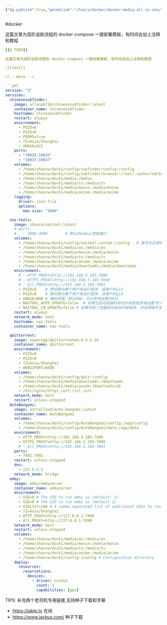 ```yaml
---
{"dg-publish":true,"permalink":"/tools/docker/docker-media-all-in-one/","created":"2024-04-10T17:36:40.000+08:00","updated":"2024-04-10T17:36:40.000+08:00"}
---
```


#docker 

这篇文章为高阶追剧流程的 docker-compose 一键部署模板，有时间会加上注释和教程

<!-- more -->

```yml
[[A TODO]] 

这篇文章为高阶追剧流程的 docker-compose 一键部署模板，有时间会加上注释和教程

![[test]]

<!-- more -->

```yml
version: "3"
services:
  chinesesubfinder:
    image: allanpk716/chinesesubfinder:latest
    container_name: chinesesubfinder
    hostname: chinesesubfinder
    restart: always
    environment:
      - PUID=0
      - PGID=0
      - PERMS=true
      - TZ=Asia/Shanghai
      - UMASK=022
    ports:
      - "19035:19035"
      - "19037:19037"
    volumes:
      - /home/shancw/dock1/config/subfinder/config:/config
      - /home/shancw/dock1/config/subfinder/browser:/root/.cache/rod/browser
      - /home/shancw/dock1/media:/media
      - /home/shancw/dock1/media/tv:/media/tv
      - /home/shancw/dock1/media/movie:/media/movie
      - /home/shancw/dock1/media/anime:/media/anime
    logging:
      driver: json-file
      options:
        max-size: "100m"

  nas-tools:
    image: shancw/nastool:latest
    # ports:
    #   - 3000:3000        # 默认的webui控制端口
    volumes:
      - /home/shancw/dock1/config/nastool-custom:/config   # 冒号左边请修改为你想保存配置的路径
      - /home/shancw/dock1/media/av:/media/av
      - /home/shancw/dock1/media/movie:/media/movie
      - /home/shancw/dock1/media/tv:/media/tv
      - /home/shancw/dock1/media/anime:/media/anime
      - /home/shancw/dock1/media/downloads:/media/downloads
    environment:
      # - HTTP_PROXY=http://192.168.5.185:7890
      # - HTTPS_PROXT=http://192.168.5.185:7890
      # - All_PROXY=http://192.168.5.185:7891
      - PUID=0    # 想切换为哪个用户来运行程序，该用户的uid
      - PGID=0    # 想切换为哪个用户来运行程序，该用户的gid
      - UMASK=000 # 掩码权限，默认000，可以考虑设置为022
      - NASTOOL_AUTO_UPDATE=false  # 如需在启动容器时自动升级程程序请设置为true
      - NASTOOL_CN_UPDATE=false # 如果开启了容器启动自动升级程序，并且网络不太友好时，可以设置为true，会使用国内源进行软件更新
    restart: always
    network_mode: host
    hostname: nas-tools
    container_name: nas-tools

  qbittorrent:
    image: superng6/qbittorrentee:4.5.4.10
    container_name: qbittorrent
    environment:
      - PUID=0
      - PGID=0
      - TZ=Asia/Shanghai
      - WEBUIPORT=8080
    volumes:
      - /home/shancw/dock1/config/qbit:/config
      - /home/shancw/dock1/media/downloads:/downloads
      - /home/shancw/dock1/media/anime:/downloads/ab
      - /etc/nginx/https_cert:/ssl_cert
    network_mode: host
    restart: unless-stopped
  AutoBangumi:
    image: estrellaxd/auto_bangumi:latest
    container_name: AutoBangumi
    volumes:
      - /home/shancw/dock1/config/AutoBangumi/config:/app/config
      - /home/shancw/dock1/config/AutoBangumi/data:/app/data
    environment:
      - HTTP_PROXY=http://192.168.5.185:7890
      - HTTPS_PROXT=http://192.168.5.185:7890
      # - All_PROXY=http://192.168.5.185:7891
    ports:
      - 7892:7892
    restart: unless-stopped
    dns:
      - 223.5.5.5
    network_mode: bridge
  emby:
    image: emby/embyserver
    container_name: embyserver
    environment:
      - UID=0 # The UID to run emby as (default: 2)
      - GID=0 # The GID to run emby as (default 2)
      - GIDLIST=100 # A comma-separated list of additional GIDs to run emby as (default: 2)
      - TZ=Asia/Shanghai
      - HTTP_PROXY=http://127.0.0.1:7890
      - All_PROXY=http://127.0.0.1:7890
    network_mode: host
    restart: unless-stopped
    volumes:
      - /home/shancw/dock1/media/av:/media/av
      - /home/shancw/dock1/media/movie:/media/movie
      - /home/shancw/dock1/media/tv:/media/tv
      - /home/shancw/dock1/media/anime:/media/anime
      - /home/shancw/dock1/config:/config # Configuration directory
    deploy:
      resources:
        reservations:
          devices:
            - driver: nvidia
              count: 1
              capabilities: [gpu]
```

TIPS: 补充两个老司机专用链接,支持种子下载和字幕

- https://jable.tv 在线
- https://www.javbus.com/ 种子下载
